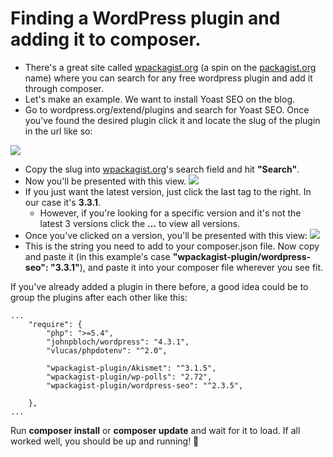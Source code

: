 # Finding a WordPress plugin and adding it to composer.

+ There's a great site called [wpackagist.org](https://wpackagist.org/) (a spin on the [packagist.org](https://packagist.org/) name) where you can search for any free wordpress plugin and add it through composer.
+ Let's make an example. We want to install Yoast SEO on the blog.
+ Go to wordpress.org/extend/plugins and search for Yoast SEO. Once you've found the desired plugin click it and locate the slug of the plugin in the url like so:

![](http://puu.sh/puy1o/5b691af3d1.png)

+ Copy the slug into [wpackagist.org](https://wpackagist.org/)'s search field and hit **"Search"**.
+ Now you'll be presented with this view.
![](http://puu.sh/puyaP/2b571917a2.png)
+ If you just want the latest version, just click the last tag to the right. In our case it's **3.3.1**. 
	+ However, if you're looking for a specific version and it's not the latest 3 versions click the **...** to view all versions.
+ Once you've clicked on a version, you'll be presented with this view:
![](http://puu.sh/puylC/909bb9ee81.png)
+ This is the string you need to add to your composer.json file. Now copy and paste it (in this example's case **"wpackagist-plugin/wordpress-seo": "3.3.1"**), and paste it into your composer file wherever you see fit.

If you've already added a plugin in there before, a good idea could be to group the plugins after each other like this:

```
...
	"require": {
		"php": ">=5.4",
		"johnpbloch/wordpress": "4.3.1",
		"vlucas/phpdotenv": "^2.0",
		    
		"wpackagist-plugin/Akismet": "^3.1.5",
		"wpackagist-plugin/wp-polls": "2.72",
		"wpackagist-plugin/wordpress-seo": "^2.3.5",
		
	},
...
```

Run **composer install** or **composer update** and wait for it to load. If all worked well, you should be up and running! :rocket: